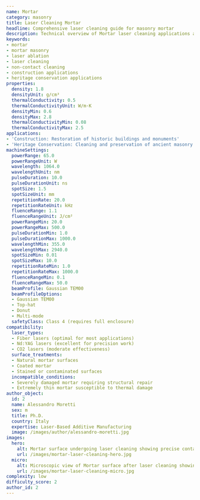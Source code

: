 ```yaml
---
name: Mortar
category: masonry
title: Laser Cleaning Mortar
headline: Comprehensive laser cleaning guide for masonry mortar
description: Technical overview of Mortar laser cleaning applications and parameters
keywords:
- mortar
- mortar masonry
- laser ablation
- laser cleaning
- non-contact cleaning
- construction applications
- heritage conservation applications
properties:
  density: 1.8
  densityUnit: g/cm³
  thermalConductivity: 0.5
  thermalConductivityUnit: W/m·K
  densityMin: 0.6
  densityMax: 2.8
  thermalConductivityMin: 0.08
  thermalConductivityMax: 2.5
applications:
- 'Construction: Restoration of historic buildings and monuments'
- 'Heritage Conservation: Cleaning and preservation of ancient masonry structures'
machineSettings:
  powerRange: 65.0
  powerRangeUnit: W
  wavelength: 1064.0
  wavelengthUnit: nm
  pulseDuration: 10.0
  pulseDurationUnit: ns
  spotSize: 1.5
  spotSizeUnit: mm
  repetitionRate: 20.0
  repetitionRateUnit: kHz
  fluenceRange: 1.1
  fluenceRangeUnit: J/cm²
  powerRangeMin: 20.0
  powerRangeMax: 500.0
  pulseDurationMin: 1.0
  pulseDurationMax: 1000.0
  wavelengthMin: 355.0
  wavelengthMax: 2940.0
  spotSizeMin: 0.01
  spotSizeMax: 10.0
  repetitionRateMin: 1.0
  repetitionRateMax: 1000.0
  fluenceRangeMin: 0.1
  fluenceRangeMax: 50.0
  beamProfile: Gaussian TEM00
  beamProfileOptions:
  - Gaussian TEM00
  - Top-hat
  - Donut
  - Multi-mode
  safetyClass: Class 4 (requires full enclosure)
compatibility:
  laser_types:
  - Fiber lasers (optimal for most applications)
  - Nd:YAG lasers (excellent for precision work)
  - CO2 lasers (moderate effectiveness)
  surface_treatments:
  - Natural mortar surfaces
  - Coated mortar
  - Stained or contaminated surfaces
  incompatible_conditions:
  - Severely damaged mortar requiring structural repair
  - Extremely thin mortar susceptible to thermal damage
author_object:
  id: 2
  name: Alessandro Moretti
  sex: m
  title: Ph.D.
  country: Italy
  expertise: Laser-Based Additive Manufacturing
  image: /images/author/alessandro-moretti.jpg
images:
  hero:
    alt: Mortar surface undergoing laser cleaning showing precise contamination removal
    url: /images/mortar-laser-cleaning-hero.jpg
  micro:
    alt: Microscopic view of Mortar surface after laser cleaning showing detailed surface structure
    url: /images/mortar-laser-cleaning-micro.jpg
complexity: low
difficulty_score: 2
author_id: 2
---
```

